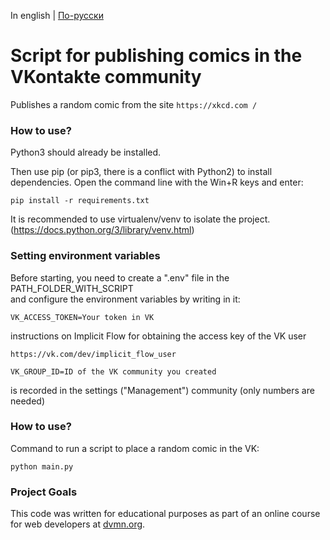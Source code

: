 In english | [По-русски](../README.md)

# Script for publishing comics in the VKontakte community
Publishes a random comic from the site `https://xkcd.com /`


### How to use?
Python3 should already be installed.

Then use pip (or pip3, there is a conflict with Python2) to install dependencies.
Open the command line with the Win+R keys and enter:
```commandline
pip install -r requirements.txt
```
It is recommended to use virtualenv/venv to isolate the project.
(https://docs.python.org/3/library/venv.html)



### Setting environment variables

Before starting, you need to create a ".env" file in the PATH_FOLDER_WITH_SCRIPT\
and configure the environment variables by writing in it:
```
VK_ACCESS_TOKEN=Your token in VK
```
instructions on Implicit Flow for obtaining the access key of the VK user
```
https://vk.com/dev/implicit_flow_user
```

```
VK_GROUP_ID=ID of the VK community you created
```
is recorded in the settings ("Management") community (only numbers are needed)


### How to use?

Command to run a script to place a random comic in the VK:
```commandline
python main.py
```

### Project Goals
This code was written for educational purposes as part of an online course for web developers at [dvmn.org](https://dvmn.org/).
